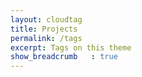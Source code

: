 ```yaml
---
layout: cloudtag
title: Projects
permalink: /tags
excerpt: Tags on this theme
show_breadcrumb   : true
---
```

